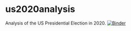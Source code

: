 # us2020analysis
Analysis of the US Presidential Election in 2020.
[![Binder](https://mybinder.org/badge_logo.svg)](https://mybinder.org/v2/gh/A-Deb/us2020analysis.git/master?filepath=https%3A%2F%2Fgithub.com%2FA-Deb%2Fus2020analysis%2Fblob%2Fmaster%2Fus2020analysis%2F2020pres_analyze_tweets.ipynb)
